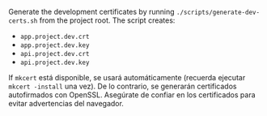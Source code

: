 Generate the development certificates by running `./scripts/generate-dev-certs.sh` from the project root. The script creates:

- `app.project.dev.crt`
- `app.project.dev.key`
- `api.project.dev.crt`
- `api.project.dev.key`

If `mkcert` está disponible, se usará automáticamente (recuerda ejecutar `mkcert -install` una vez). De lo contrario, se generarán certificados autofirmados con OpenSSL. Asegúrate de confiar en los certificados para evitar advertencias del navegador.

